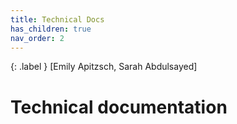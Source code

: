 ```yaml
---
title: Technical Docs
has_children: true
nav_order: 2
---
```


{: .label }
[Emily Apitzsch, Sarah Abdulsayed]

# Technical documentation
